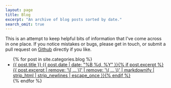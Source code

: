 ```yaml
---
layout: page
title: Blog
excerpt: "An archive of blog posts sorted by date."
search_omit: true
---
```


This is an attempt to keep helpful bits of information that I've come across in one place.
If you notice mistakes or bugs, please get in touch, or submit a pull request on [Github](https://github.com/mmorse1217/mmorse1217.github.com) directly if you like.
<ul class="post-list">
{% for post in site.categories.blog %} 
  <li><article><a href="{{ site.url }}{{ post.url }}">{{ post.title }} <span class="entry-date"><time datetime="{{ post.date | date_to_xmlschema }}">{{ post.date | date: "%B %d, %Y" }}</time></span>{% if post.excerpt %} <span class="excerpt">{{ post.excerpt | remove: '\[ ... \]' | remove: '\( ... \)' | markdownify | strip_html | strip_newlines | escape_once }}</span>{% endif %}</a></article></li>
{% endfor %}
</ul>

